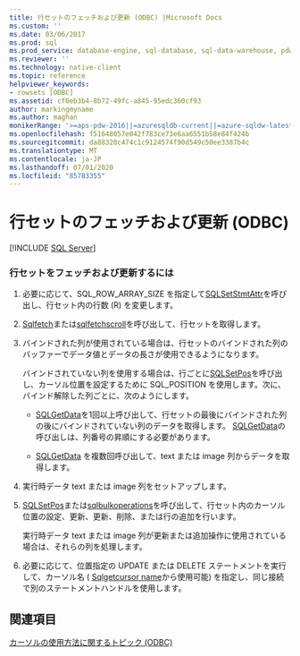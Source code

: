 ```yaml
---
title: 行セットのフェッチおよび更新 (ODBC) |Microsoft Docs
ms.custom: ''
ms.date: 03/06/2017
ms.prod: sql
ms.prod_service: database-engine, sql-database, sql-data-warehouse, pdw
ms.reviewer: ''
ms.technology: native-client
ms.topic: reference
helpviewer_keywords:
- rowsets [ODBC]
ms.assetid: cf0eb3b4-8b72-49fc-a845-95edc360cf93
author: markingmyname
ms.author: maghan
monikerRange: '>=aps-pdw-2016||=azuresqldb-current||=azure-sqldw-latest||>=sql-server-2016||=sqlallproducts-allversions||>=sql-server-linux-2017||=azuresqldb-mi-current'
ms.openlocfilehash: f51648057e042f783ce73e6aa6551b58e84f424b
ms.sourcegitcommit: da88320c474c1c9124574f90d549c50ee3387b4c
ms.translationtype: MT
ms.contentlocale: ja-JP
ms.lasthandoff: 07/01/2020
ms.locfileid: "85783355"
---
```

# <a name="fetch-and-update-rowsets-odbc"></a>行セットのフェッチおよび更新 (ODBC)
[!INCLUDE [SQL Server](../../../includes/applies-to-version/sql-asdb-asdbmi-asdw-pdw.md)]

    
### <a name="to-fetch-and-update-rowsets"></a>行セットをフェッチおよび更新するには  
  
1.  必要に応じて、SQL_ROW_ARRAY_SIZE を指定して[SQLSetStmtAttr](../../../relational-databases/native-client-odbc-api/sqlsetstmtattr.md)を呼び出し、行セット内の行数 (R) を変更します。  
  
2.  [Sqlfetch](https://go.microsoft.com/fwlink/?LinkId=58401)または[sqlfetchscroll](../../../relational-databases/native-client-odbc-api/sqlfetchscroll.md)を呼び出して、行セットを取得します。  
  
3.  バインドされた列が使用されている場合は、行セットのバインドされた列のバッファーでデータ値とデータの長さが使用できるようになります。  
  
     バインドされていない列を使用する場合は、行ごとに[SQLSetPos](https://go.microsoft.com/fwlink/?LinkId=58407)を呼び出し、カーソル位置を設定するために SQL_POSITION を使用します。次に、バインド解除した列ごとに、次のようにします。  
  
    -   [SQLGetData](../../../relational-databases/native-client-odbc-api/sqlgetdata.md)を1回以上呼び出して、行セットの最後にバインドされた列の後にバインドされていない列のデータを取得します。 [SQLGetData](../../../relational-databases/native-client-odbc-api/sqlgetdata.md)の呼び出しは、列番号の昇順にする必要があります。  
  
    -   [SQLGetData](../../../relational-databases/native-client-odbc-api/sqlgetdata.md) を複数回呼び出して、text または image 列からデータを取得します。  
  
4.  実行時データ text または image 列をセットアップします。  
  
5.  [SQLSetPos](https://go.microsoft.com/fwlink/?LinkId=58407)または[sqlbulkoperations](https://go.microsoft.com/fwlink/?LinkId=58398)を呼び出して、行セット内のカーソル位置の設定、更新、更新、削除、または行の追加を行います。  
  
     実行時データ text または image 列が更新または追加操作に使用されている場合は、それらの列を処理します。  
  
6.  必要に応じて、位置指定の UPDATE または DELETE ステートメントを実行して、カーソル名 ( [Sqlgetcursor name](../../../relational-databases/native-client-odbc-api/sqlgetcursorname.md)から使用可能) を指定し、同じ接続で別のステートメントハンドルを使用します。  
  
## <a name="see-also"></a>関連項目  
 [カーソルの使用方法に関するトピック &#40;ODBC&#41;](../../../relational-databases/native-client-odbc-how-to/cursors/using-cursors-how-to-topics-odbc.md)  
  
  
